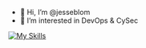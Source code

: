 - 👋 Hi, I’m @jesseblom
- 👀 I’m interested in DevOps & CySec

[![My Skills](https://skillicons.dev/icons?i=apple,aws,azure,bash,docker,dynamodb,elasticsearch,firebase,git,github,githubactions,jenkins,kali,kubernetes,linux,mongodb,mysql,nginx,notion,postgres,powershell,prometheus,py,raspberrypi,react,terraform,ubuntu,vim,vscode,windows)](https://skillicons.dev)

